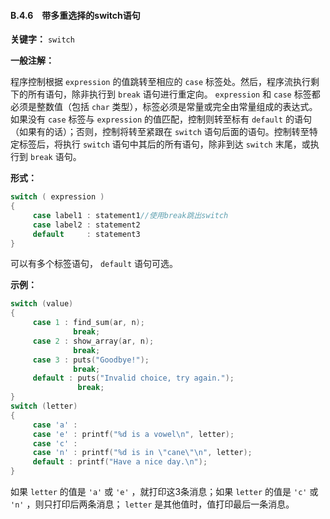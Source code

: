 #### B.4.6　带多重选择的switch语句

**关键字：**
`switch`

**一般注解：**

程序控制根据 `expression` 的值跳转至相应的 `case` 标签处。然后，程序流执行剩下的所有语句，除非执行到 `break` 语句进行重定向。 `expression` 和 `case` 标签都必须是整数值（包括 `char` 类型），标签必须是常量或完全由常量组成的表达式。如果没有 `case` 标签与 `expression` 的值匹配，控制则转至标有 `default` 的语句（如果有的话）；否则，控制将转至紧跟在 `switch` 语句后面的语句。控制转至特定标签后，将执行 `switch` 语句中其后的所有语句，除非到达 `switch` 末尾，或执行到 `break` 语句。

**形式：**

```c
switch ( expression )
{
     case label1 : statement1//使用break跳出switch
     case label2 : statement2
     default     : statement3
}

```

可以有多个标签语句， `default` 语句可选。

**示例：**

```c
switch (value)
{
     case 1 : find_sum(ar, n);
              break;
     case 2 : show_array(ar, n);
              break;
     case 3 : puts("Goodbye!");
              break;
     default : puts("Invalid choice, try again.");
               break;
}
switch (letter)
{
     case 'a' :
     case 'e' : printf("%d is a vowel\n", letter);
     case 'c' :
     case 'n' : printf("%d is in \"cane\"\n", letter);
     default : printf("Have a nice day.\n");
}
```

如果 `letter` 的值是 `'a'` 或 `'e'` ，就打印这3条消息；如果 `letter` 的值是 `'c'` 或 `'n'` ，则只打印后两条消息； `letter` 是其他值时，值打印最后一条消息。

